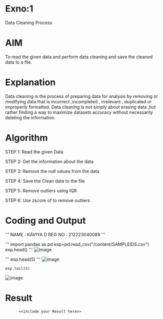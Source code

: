 # Exno:1
Data Cleaning Process

# AIM
To read the given data and perform data cleaning and save the cleaned data to a file.

# Explanation
Data cleaning is the process of preparing data for analysis by removing or modifying data that is incorrect ,incompleted , irrelevant , duplicated or improperly formatted. Data cleaning is not simply about erasing data ,but rather finding a way to maximize datasets accuracy without necessarily deleting the information.

# Algorithm
STEP 1: Read the given Data

STEP 2: Get the information about the data

STEP 3: Remove the null values from the data

STEP 4: Save the Clean data to the file

STEP 5: Remove outliers using IQR

STEP 6: Use zscore of to remove outliers

# Coding and Output

'''
NAME : KAVIYA D
REG NO : 212223040089
'''

'''
import pandas as pd
exp=pd.read_csv("/content/SAMPLEIDS.csv")
exp.head()
'''
![image](https://github.com/user-attachments/assets/d81ccd35-cbb6-445d-babc-add34c44cfad)

'''
exp.head(5)
'''
![image](https://github.com/user-attachments/assets/95f952f0-1062-437c-bf00-e8a6e03e924f)


```
exp.tail(5)
```
![image](https://github.com/user-attachments/assets/c8fe62ca-b6e1-4c52-bb95-1c3b6033659a)


# Result
          <<include your Result here>>
